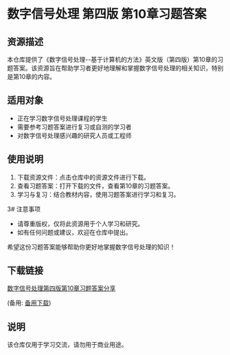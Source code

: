 # 数字信号处理 第四版 第10章习题答案

## 资源描述

本仓库提供了《数字信号处理--基于计算机的方法》英文版（第四版）第10章的习题答案。该资源旨在帮助学习者更好地理解和掌握数字信号处理的相关知识，特别是第10章的内容。

## 适用对象

- 正在学习数字信号处理课程的学生
- 需要参考习题答案进行复习或自测的学习者
- 对数字信号处理感兴趣的研究人员或工程师

## 使用说明

1. 下载资源文件：点击仓库中的资源文件进行下载。
2. 查看习题答案：打开下载的文件，查看第10章的习题答案。
3. 学习与复习：结合教材内容，使用习题答案进行学习和复习。

3# 注意事项

- 请尊重版权，仅将此资源用于个人学习和研究。
- 如有任何问题或建议，欢迎在仓库中提出。

希望这份习题答案能够帮助你更好地掌握数字信号处理的知识！

## 下载链接
[数字信号处理第四版第10章习题答案分享](https://pan.quark.cn/s/1977babf68d7) 

(备用: [备用下载](https://pan.baidu.com/s/1gUg1XCXsdbaQOTXXhkp7-w?pwd=1234))

## 说明

该仓库仅用于学习交流，请勿用于商业用途。
